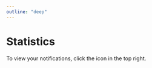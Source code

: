 ```yaml
---
outline: "deep"
---
```


# Statistics

To view your notifications, click the <i class="fas fa-fw fa-bell"></i> icon in the top right.
